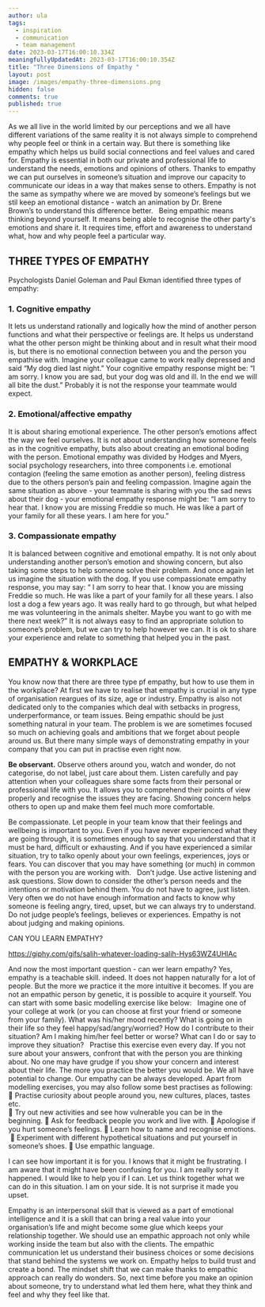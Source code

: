 ```yaml
---
author: ula
tags:
  - inspiration
  - communication
  - team management
date: 2023-03-17T16:00:10.334Z
meaningfullyUpdatedAt: 2023-03-17T16:00:10.354Z
title: "Three Dimensions of Empathy "
layout: post
image: /images/empathy-three-dimensions.png
hidden: false
comments: true
published: true
---
```

As we all live in the world limited by our perceptions and we all have different variations of the same reality it is not always simple to comprehend why people feel or think in a certain way. But there is something like empathy which helps us build social connections and feel values and cared for. Empathy is essential in both our private and professional life to understand the needs, emotions and opinions of others. Thanks to empathy we can put ourselves in someone’s situation and improve our capacity to communicate our ideas in a way that makes sense to others. Empathy is not the same as sympathy where we are moved by someone’s feelings but we stil keep an emotional distance - watch an animation by Dr. Brene Brown’s to understand this difference better.   Being empathic means thinking beyond yourself. It means being able to recognise the other party's emotions and share it. It requires time, effort and awareness to understand what, how and why people feel a particular way. 

## THREE TYPES OF EMPATHY

Psychologists Daniel Goleman and Paul Ekman identified three types of empathy: 

### 1. Cognitive empathy

It lets us understand rationally and logically how the mind of another person functions and what their perspective or feelings are. It helps us understand what the other person might be thinking about and in result what their mood is, but there is no emotional connection between you and the person you empathise with. Imagine your colleague came to work really depressed and said “My dog died last night.” Your cognitive empathy response might be: “I am sorry. I know you are sad, but your dog was old and ill. In the end we will all bite the dust.” Probably it is not the response your teammate would expect.  

### 2. Emotional/affective empathy

It is about sharing emotional experience. The other person’s emotions affect the way we feel ourselves. It is not about understanding how someone feels as in the cognitive empathy, buts also about creating an emotional boding with the person. Emotional empathy was divided by Hodges and Myers, social psychology researchers, into three components i.e. emotional contagion (feeling  the same emotion as another person), feeling distress due to the others person’s pain and feeling compassion. Imagine again the same situation as above - your teammate is sharing with you the sad news about their dog - your emotional empathy response might be: “I am sorry to hear that. I know you are missing Freddie so much. He was like a part of your family for all these years. I am here for you.”  

### 3. Compassionate empathy

It is balanced between cognitive and emotional empathy. It is not only about understanding another person’s emotion and showing concern, but also taking some steps to help someone solve their problem.  And once again let us imagine the situation with the dog. If you use compassionate empathy response, you may say: “ I am sorry to hear that. I know you are missing Freddie so much. He was like a part of your family for all these years. I also lost a dog a few years ago. It was really hard to go through, but what helped me was volunteering in the animals shelter. Maybe you want to go with me there next week?” It is not always easy to find an appropriate solution to someone’s problem, but we can try to help however we can. It is ok to share your experience and relate to something that helped you in the past.  

<GiphyEmbed url='https://giphy.com/clips/DuncanvilleFOX-fox-foxtv-duncanville-Mqpmtpn8OYBZodvF9g' />

## EMPATHY & WORKPLACE   

You know now that there are three type pf empathy, but how to use them in the workplace? At first we have to realise that empathy is crucial in any type of organisation reargues of its size, age or industry. Empathy is also not dedicated only to the companies which deal with setbacks in progress, underperformance, or team issues. Being empathic should be just something natural in your team. The problem is we are sometimes focused so much on achieving goals and ambitions that we forget about people around us. But there many simple ways of demonstrating empathy in your company that you can put in practise even right now.  


**Be observant.** Observe others around you, watch and wonder, do not categorise, do not label, just care about them. Listen carefully and pay attention when your colleagues share some facts from their personal or professional life with you. It allows you to comprehend their points of view properly and recognise the issues they are facing. Showing concern helps others to open up and make them feel much more comfortable.

<GiphyEmbed url='https://giphy.com/gifs/betplus-bet-plus-real-husbands-of-hollywood-BhZacnk7mGZQFhtGTZ' />

Be compassionate. Let people in your team know that their feelings and wellbeing is important to you. Even if you have never experienced what they are going through, it is sometimes enough to say that you understand that it must be hard, difficult or exhausting. And if you have experienced a similar situation, try to talko openly about your own feelings, experiences, joys or fears. You can discover that you may have something (or much) in common with the person you are working with.  
Don’t judge. Use active listening and ask questions. Slow down to consider the other’s person needs and the intentions or motivation behind them. You do not have to agree, just listen. Very often we do not have enough information and facts to know why someone is feeling angry, tired, upset, but we can always try to understand. Do not judge people’s feelings, believes or experiences. Empathy is not about judging and making opinions. 

CAN YOU LEARN EMPATHY? 

https://giphy.com/gifs/salih-whatever-loading-salih-Hys63WZ4UHlAc 

And now the most important question - can wer learn empathy? Yes, empathy is a teachable skill. indeed. It does not happen naturally for a lot of people. But the more we practice it the more intuitive it becomes. If you are not an empathic person by genetic, it is possible to acquire it yourself.  You can start with some basic modelling exercise like below:  
Imagine one of your college at work (or you can choose at first your friend or someone from your family). 
What was his/her mood recently?
What is going on in their life so they feel happy/sad/angry/worried?
How do I contribute to their situation? Am I making him/her feel better or worse? 
What can I do or say to improve they situation?  
Practise this exercise even every day. If you not sure about your answers, confront that with the person you are thinking about. No one may have grudge if you show your concern and interest about their life. The more you practice the better you would be. We all have potential to change. Our empathy can be always developed. Apart from modelling exercises, you may also follow some best practises as following:  
🧡 Practise curiosity about people around you, new cultures, places, tastes etc.\
🧡 Try out new activities and see how vulnerable you can be in the beginning. 
🧡 Ask for feedback people you work and live with. 
🧡 Apologise if you hurt someone’s feelings. 
🧡 Learn how to name and recognise emotions.  🧡 Experiment with different hypothetical situations and put yourself in someone’s shoes. 
🧡 Use empathic language.

I can see how important it is for you. 
I knows that it might be frustrating. 
I am aware that it might have been confusing for you. 
I am really sorry it happened. 
I would like to help you if I can. 
Let us think together what we can do in this situation. 
I am on your side. It is not surprise it made you upset. 

Empathy is an interpersonal skill that is viewed as a part of emotional intelligence and it is a skill that can bring a real value into your organisation’s life and might become some glue which keeps your relationship together. We should use an empathic approach not only while working inside the team but also with the clients. The empathic communication let us understand their business choices or some decisions that stand behind the systems we work on. Empathy helps to build trust and create a bond. The mindset shift that we can make thanks to empathic approach can really do wonders. So, next time before you make an opinion about someone, try to understand what led them here, what they think and feel and why they feel like that.
